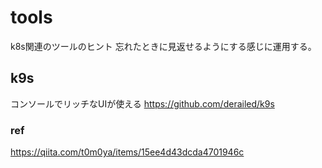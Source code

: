 # tools

k8s関連のツールのヒント
忘れたときに見返せるようにする感じに運用する。

## k9s
コンソールでリッチなUIが使える
<https://github.com/derailed/k9s>

### ref
<https://qiita.com/t0m0ya/items/15ee4d43dcda4701946c>
